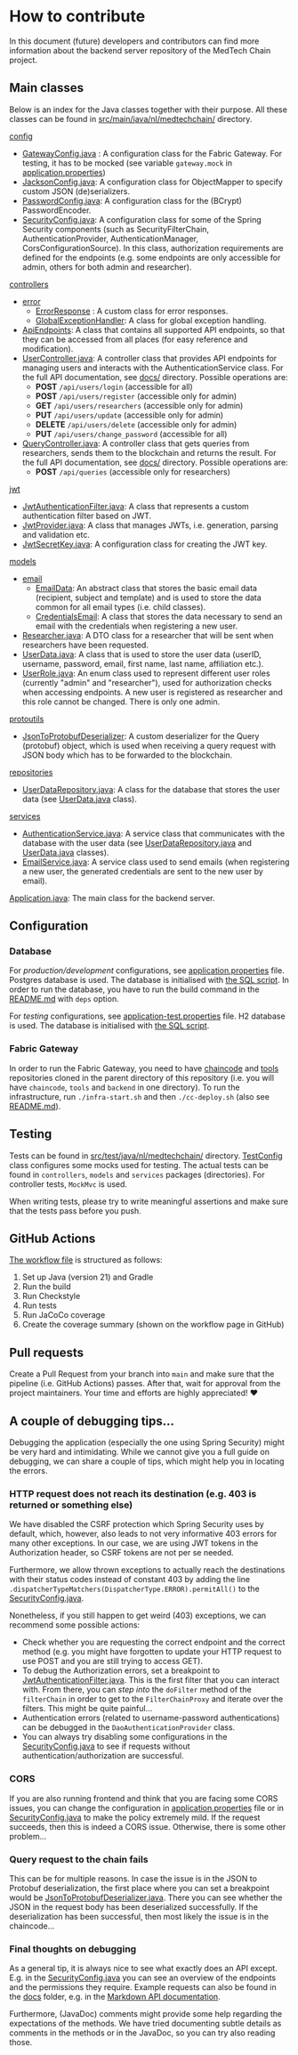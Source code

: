 # How to contribute

In this document (future) developers and contributors can find more information about the backend server repository of the MedTech Chain project.

## Main classes

Below is an index for the Java classes together with their purpose. All these classes can be found in [src/main/java/nl/medtechchain/](src/main/java/nl/medtechchain/) directory.

[config](src/main/java/nl/medtechchain/config)
- [GatewayConfig.java](src/main/java/nl/medtechchain/config/GatewayConfig.java) : A configuration class for the Fabric Gateway. For testing, it has to be mocked (see variable `gateway.mock` in [application.properties](src/main/resources/application.properties))
- [JacksonConfig.java](src/main/java/nl/medtechchain/config/JacksonConfig.java): A configuration class for ObjectMapper to specify custom JSON (de)serializers.
- [PasswordConfig.java](src/main/java/nl/medtechchain/config/PasswordConfig.java): A configuration class for the (BCrypt) PasswordEncoder.
- [SecurityConfig.java](src/main/java/nl/medtechchain/config/SecurityConfig.java): A configuration class for some of the Spring Security components (such as SecurityFilterChain, AuthenticationProvider, AuthenticationManager, CorsConfigurationSource). In this class, authorization requirements are defined for the endpoints (e.g. some endpoints are only accessible for admin, others for both admin and researcher).

[controllers](src/main/java/nl/medtechchain/controllers)
- [error](src/main/java/nl/medtechchain/controllers/error)
  - [ErrorResponse](src/main/java/nl/medtechchain/controllers/error/ErrorResponse.java) : A custom class for error responses.
  - [GlobalExceptionHandler](src/main/java/nl/medtechchain/controllers/error/GlobalExceptionHandler.java): A class for global exception handling.
- [ApiEndpoints](src/main/java/nl/medtechchain/controllers/ApiEndpoints.java): A class that contains all supported API endpoints, so that they can be accessed from all places (for easy reference and modification).
- [UserController.java](src/main/java/nl/medtechchain/controllers/UserController.java): A controller class that provides API endpoints for managing users and interacts with the AuthenticationService class. For the full API documentation, see [docs/](docs/) directory. Possible operations are:
  - **POST** `/api/users/login` (accessible for all)
  - **POST** `/api/users/register` (accessible only for admin)
  - **GET** `/api/users/researchers` (accessible only for admin)
  - **PUT** `/api/users/update` (accessible only for admin)
  - **DELETE** `/api/users/delete` (accessible only for admin)
  - **PUT** `/api/users/change_password` (accessible for all)
- [QueryController.java](src/main/java/nl/medtechchain/controllers/QueryController.java): A controller class that gets queries from researchers, sends them to the blockchain and returns the result. For the full API documentation, see [docs/](docs/) directory. Possible operations are:
    - **POST** `/api/queries` (accessible only for researchers)

[jwt](src/main/java/nl/medtechchain/jwt)
- [JwtAuthenticationFilter.java](src/main/java/nl/medtechchain/jwt/JwtAuthenticationFilter.java): A class that represents a custom authentication filter based on JWT.
- [JwtProvider.java](src/main/java/nl/medtechchain/jwt/JwtProvider.java): A class that manages JWTs, i.e. generation, parsing and validation etc.
- [JwtSecretKey.java](src/main/java/nl/medtechchain/jwt/JwtSecretKey.java): A configuration class for creating the JWT key.

[models](src/main/java/nl/medtechchain/models)
- [email](src/main/java/nl/medtechchain/models/email)
  - [EmailData](src/main/java/nl/medtechchain/models/email/EmailData.java): An abstract class that stores the basic email data (recipient, subject and template) and is used to store the data common for all email types (i.e. child classes).
  - [CredentialsEmail](src/main/java/nl/medtechchain/models/email/CredentialsEmail.java): A class that stores the data necessary to send an email with the credentials when registering a new user.
- [Researcher.java](src/main/java/nl/medtechchain/models/Researcher.java): A DTO class for a researcher that will be sent when researchers have been requested.
- [UserData.java](src/main/java/nl/medtechchain/models/UserData.java): A class that is used to store the user data (userID, username, password, email, first name, last name, affiliation etc.).
- [UserRole.java](src/main/java/nl/medtechchain/models/UserRole.java): An enum class used to represent different user roles (currently "admin" and "researcher"), used for authorization checks when accessing endpoints. A new user is registered as researcher and this role cannot be changed. There is only one admin.

[protoutils](src/main/java/nl/medtechchain/protoutils)
- [JsonToProtobufDeserializer](src/main/java/nl/medtechchain/protoutils/JsonToProtobufDeserializer.java): A custom deserializer for the Query (protobuf) object, which is used when receiving a query request with JSON body which has to be forwarded to the blockchain.

[repositories](src/main/java/nl/medtechchain/repositories)
- [UserDataRepository.java](src/main/java/nl/medtechchain/repositories/UserDataRepository.java): A class for the database that stores the user data (see [UserData.java](src/main/java/nl/medtechchain/models/UserData.java) class).

[services](src/main/java/nl/medtechchain/services)
- [AuthenticationService.java](src/main/java/nl/medtechchain/services/AuthenticationService.java): A service class that communicates with the database with the user data (see [UserDataRepository.java](src/main/java/nl/medtechchain/repositories/UserDataRepository.java) and [UserData.java](src/main/java/nl/medtechchain/models/UserData.java) classes).
- [EmailService.java](src/main/java/nl/medtechchain/services/EmailService.java): A service class used to send emails (when registering a new user, the generated credentials are sent to the new user by email).

[Application.java](src/main/java/nl/medtechchain/Application.java): The main class for the backend server.

## Configuration

### Database

For *production/development* configurations, see [application.properties](src/main/resources/application.properties) file. Postgres database is used. The database is initialised with [the SQL script](src/main/resources/data.sql). In order to run the database, you have to run the build command in the [README.md](README.md) with `deps` option.

For *testing* configurations, see [application-test.properties](src/test/resources/application-test.properties) file. H2 database is used. The database is initialised with [the SQL script](src/test/resources/data.sql).

### Fabric Gateway

In order to run the Fabric Gateway, you need to have [chaincode](https://github.com/MedTechChain/chaincode) and [tools](https://github.com/MedTechChain/tools) repositories cloned in the parent directory of this repository (i.e. you will have `chaincode`, `tools` and `backend` in one directory). To run the infrastructure, run `./infra-start.sh` and then `./cc-deploy.sh` (also see [README.md](README.md)).

## Testing

Tests can be found in [src/test/java/nl/medtechchain/](src/test/java/nl/medtechchain/) directory. [TestConfig](src/test/java/nl/medtechchain/TestConfig.java) class configures some mocks used for testing. The actual tests can be found in `controllers`, `models` and `services` packages (directories). For controller tests, `MockMvc` is used.

When writing tests, please try to write meaningful assertions and make sure that the tests pass before you push.

## GitHub Actions

[The workflow file](.github/workflows/workflow.yml) is structured as follows:

1. Set up Java (version 21) and Gradle
2. Run the build
3. Run Checkstyle
4. Run tests
5. Run JaCoCo coverage
6. Create the coverage summary (shown on the workflow page in GitHub)

## Pull requests

Create a Pull Request from your branch into `main` and make sure that the pipeline (i.e. GitHub Actions) passes. After that, wait for approval from the project maintainers. Your time and efforts are highly appreciated! ❤️


## A couple of debugging tips...

Debugging the application (especially the one using Spring Security) might be very hard and intimidating.
While we cannot give you a full guide on debugging, we can share a couple of tips, which might help you in locating the errors.

### HTTP request does not reach its destination (e.g. 403 is returned or something else)

We have disabled the CSRF protection which Spring Security uses by default, which, however, also leads to not very informative 403 errors for many other exceptions.
In our case, we are using JWT tokens in the Authorization header, so CSRF tokens are not per se needed.

Furthermore, we allow thrown exceptions to actually reach the destinations with their status codes instead of constant 403 by adding the line `.dispatcherTypeMatchers(DispatcherType.ERROR).permitAll()` to the [SecurityConfig.java](src/main/java/nl/medtechchain/config/SecurityConfig.java).

Nonetheless, if you still happen to get weird (403) exceptions, we can recommend some possible actions:
- Check whether you are requesting the correct endpoint and the correct method (e.g. you might have forgotten to update your HTTP request to use POST and you are still trying to access GET).
- To debug the Authorization errors, set a breakpoint to [JwtAuthenticationFilter.java](src/main/java/nl/medtechchain/jwt/JwtAuthenticationFilter.java). This is the first filter that you can interact with. From there, you can *step into* the `doFilter` method of the `filterChain` in order to get to the `FilterChainProxy` and iterate over the filters. This might be quite painful...
- Authentication errors (related to username-password authentications) can be debugged in the `DaoAuthenticationProvider` class.
- You can always try disabling some configurations in the [SecurityConfig.java](src/main/java/nl/medtechchain/config/SecurityConfig.java) to see if requests without authentication/authorization are successful.

### CORS

If you are also running frontend and think that you are facing some CORS issues,
you can change the configuration in [application.properties](src/main/resources/application.properties) file or in [SecurityConfig.java](src/main/java/nl/medtechchain/config/SecurityConfig.java) to make the policy extremely mild.
If the request succeeds, then this is indeed a CORS issue. Otherwise, there is some other problem...

### Query request to the chain fails

This can be for multiple reasons. In case the issue is in the JSON to Protobuf deserialization, the first place where you can set a breakpoint would be [JsonToProtobufDeserializer.java](src/main/java/nl/medtechchain/protoutils/JsonToProtobufDeserializer.java).
There you can see whether the JSON in the request body has been deserialized successfully.
If the deserialization has been successful, then most likely the issue is in the chaincode...

### Final thoughts on debugging

As a general tip, it is always nice to see what exactly does an API except.
E.g. in the [SecurityConfig.java](src/main/java/nl/medtechchain/config/SecurityConfig.java) you can see an overview of the endpoints and the permissions they require.
Example requests can also be found in the [docs](docs) folder, e.g. in the [Markdown API documentation](docs/MedTechChainAPI.md).

Furthermore, (JavaDoc) comments might provide some help regarding the expectations of the methods.
We have tried documenting subtle details as comments in the methods or in the JavaDoc, so you can try also reading those.